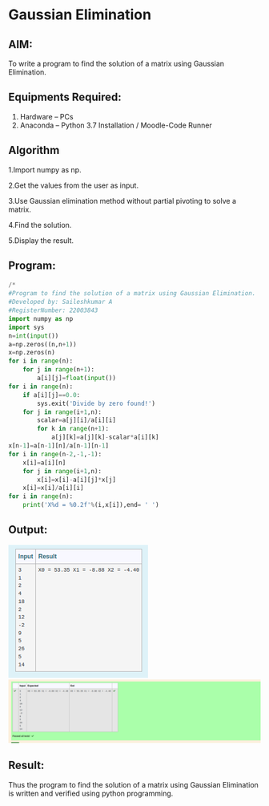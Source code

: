 # Gaussian Elimination

## AIM:
To write a program to find the solution of a matrix using Gaussian Elimination.

## Equipments Required:
1. Hardware – PCs
2. Anaconda – Python 3.7 Installation / Moodle-Code Runner

## Algorithm
1.Import numpy as np.

2.Get the values from the user as input.

3.Use Gaussian elimination method without partial pivoting to solve a matrix.

4.Find the solution.

5.Display the result.

## Program:
```python
/*
#Program to find the solution of a matrix using Gaussian Elimination.
#Developed by: Saileshkumar A
#RegisterNumber: 22003843
import numpy as np
import sys
n=int(input())
a=np.zeros((n,n+1))
x=np.zeros(n)
for i in range(n):
    for j in range(n+1):
        a[i][j]=float(input())
for i in range(n):
    if a[i][j]==0.0:
        sys.exit('Divide by zero found!')
    for j in range(i+1,n):
        scalar=a[j][i]/a[i][i]
        for k in range(n+1):
            a[j][k]=a[j][k]-scalar*a[i][k]
x[n-1]=a[n-1][n]/a[n-1][n-1]
for i in range(n-2,-1,-1):
    x[i]=a[i][n]
    for j in range(i+1,n):
        x[i]=x[i]-a[i][j]*x[j]
    x[i]=x[i]/a[i][i]
for i in range(n):
    print('X%d = %0.2f'%(i,x[i]),end= ' ')


```

## Output:
![gaussian elimination](g2.png)
![output](g1.png)


## Result:
Thus the program to find the solution of a matrix using Gaussian Elimination is written and verified using python programming.

